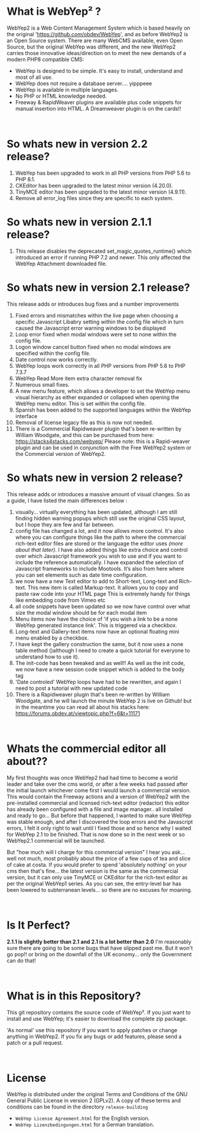 What is WebYep² ?
================

WebYep2 is a Web Content Management System which is based heavily on the original 'https://github.com/obdev/WebYep', 
and as before WebYep2 is an Open Source system. 
There are many WebCMS available, even Open Source, but the original WebYep was different, and the new WebYep2 carries those innovative ideas/direction on to meet the new demands of a modern PHP8 compatible CMS:

* WebYep is designed to be simple. It's easy to install, understand and most of all use.
* WebYep does not require a database server.... yipppeee
* WebYep is available in multiple languages.
* No PHP or HTML knowledge needed.
* Freeway & RapidWeaver plugins are available plus code snippets for manual insertion into HTML. A Dreamweaver plugin is on the cards!!

 

So whats new in version 2.2 release?
============================

1. WebYep has been upgraded to work in all PHP versions from PHP 5.6 to PHP 8.1.
2. CKEditor has been upgraded to the latest minor version (4.20.0).
3. TinyMCE editor has been upgraded to the latest minor version (4.9.11).
4. Remove all error_log files since they are specific to each system.


So whats new in version 2.1.1 release?
============================

1. This release disables the deprecated set_magic_quotes_runtime() which introduced an error if running PHP 7.2 and newer. This only affected the WebYep Attachment downloaded file.



So whats new in version 2.1 release?
============================

This release adds or introduces bug fixes and a number improvements

1. Fixed errors and mismatches within the live page when choosing a specific Javascript Libabry setting within the config file which in turn caused the Javascript error warning windows to be displayed
2. Loop error fixed when modal windows were set to none within the config file.
3. Logon window cancel button fixed when no modal windows are specified within the config file.
4. Date control now works correctly.
5. WebYep loops work correctly in all PHP versions from PHP 5.6 to PHP 7.3.7
6. WebYep Read More item extra character removal fix
7. Numerous small fixes.
8. A new menu feature, which allows a developer to set the WebYep menu visual hierarchy as either expanded or collapsed when opening the WebYep menu editor. This is set within the config file.
9. Spanish has been added to the supported languages within the WebYep interface
10. Removal of license legacy file as this is now not needed.
11. There is a Commercial Rapidweaver plugin that's been re-written by William Woodgate, and this can be purchased from here: https://stacks4stacks.com/webyep/  Please note: this is a Rapid-weaver plugin and can be used in conjunction with the Free WebYep2 system or the Commercial version of WebYep2.



So whats new in version 2 release?
============================

This release adds or introduces a massive amount of visual changes. So as a guide, I have listed the main differences below :

1. visually… virtually everything has been updated, although I am still finding hidden warning popups which still use the original CSS layout, but I hope they are few and far between.
2. config file has changed a lot, and it now allows more control. It's also where you can configure things like the path to where the commercial rich-text editor files are stored or the language the editor uses *(more about that later)*.  I have also added things like extra choice and control over which Javascript framework you wish to use and if you want to include the reference automatically. I have expanded the selection of Javascript frameworks to include Mootools. It’s also from here where you can set elements such as date time configuration.
3. we now have a new Text editor to add to Short-text, Long-text and Rich-text. This new item is called Markup-text. It allows you to copy and paste raw code into your HTML page This is extremely handy for things like embedding code from Vimeo etc
4. all code snippets have been updated so we now have control over what size the modal window should be for each modal item
5. Menu items now have the choice of 'if you wish a link to be a none WebYep generated instance link'. This is triggered via a checkbox.
6. Long-text and Gallery-text items now have an optional floating mini menu enabled by a checkbox.
7. I have kept the gallery construction the same, but it now uses a none table method ()although I need to create a quick tutorial for everyone to understand how to use it).
8. The init-code has been tweaked and as well!! As well as the init code, we now have a new session code snippet which is added to the body tag
9. 'Date controled' WebYep loops have had to be rewritten, and again I need to post a tutorial with new updated code
10. There is a Rapidweaver plugin that's been re-written by William Woodgate, and he will launch the minute WebYep 2 is live on Github! but in the meantime you can read all about his stacks here: https://forums.obdev.at/viewtopic.php?f=6&t=11171

 

Whats the commercial editor all about??
============================

My first thoughts was once WebYep2 had had time to become a world leader and take over the cms world, or after a few weeks had passed after the initial launch whichever come first I would launch a commercial version. This would contain the Freeway actions and a version of WebYep2 with the pre-installed commercial and licensed rich-text editor (redactor) this editor has already been configured with a file and image manager.. all installed and ready to go...
But before that happened, I wanted to make sure WebYep was stable enough, and after I discovered the loop errors and the Javascript errors, I felt it only right to wait until I fixed those and so hence why I waited for WebYep 2.1 to be finished. That is now done so in the next week or so WebYep2.1 commercial will be launched.

But "how much will I charge for this commercial version" I hear you ask... well not much, most probably about the price of a few cups of tea and slice of cake at costa. 
If you would prefer to spend 'absolutely nothing' on your cms then that's fine... the latest version is the same as the commercial version, but it can only use TinyMCE or CKEditor for the rich-text editor as per the original WebYep1 series.
As you can see, the entry-level bar has been lowered to subterranean levels... so there are no excuses for moaning.

 

Is It Perfect?
============================

**2.1.1 is slightly better than 2.1 and 2.1 is a lot better than 2.0** I'm reasonably sure there are going to be some bugs that have slipped past me.
But it won't go pop!! or bring on the downfall of the UK economy... only the Government can do that!

 

What is in this Repository?
============================

This git repository contains the source code of WebYep². If you just want to
install and use WebYep; it's easier to download the complete zip package.

'As normal' use this repository if you want to apply patches or change anything in WebYep2.
If you fix any bugs or add features, please send a patch or a pull request.

 

License
========

WebYep is distributed under the original  Terms and Conditions of the GNU General Public License in version 2 (GPLv2). A copy of these terms and conditions can be found in the directory `release-building`

* `WebYep License Agreement.html` for the English version.
* `WebYep Lizenzbedingungen.html` for a German translation.

